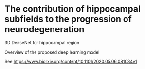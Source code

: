 # The contribution of hippocampal subfields to the progression of neurodegeneration
3D DenseNet for hippocampal region


Overview of the proposed deep learning model

See https://www.biorxiv.org/content/10.1101/2020.05.06.081034v1
